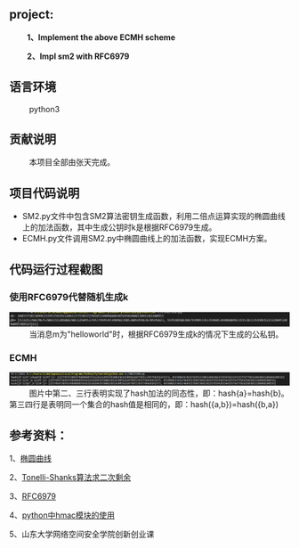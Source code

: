 ## project:

$\qquad$**1、Implement the above ECMH scheme**

$\qquad$**2、Impl sm2 with RFC6979**

## 语言环境

$\qquad$ python3

## 贡献说明

$\qquad$ 本项目全部由张天完成。

## 项目代码说明
- SM2.py文件中包含SM2算法密钥生成函数，利用二倍点运算实现的椭圆曲线上的加法函数，其中生成公钥时k是根据RFC6979生成。
- ECMH.py文件调用SM2.py中椭圆曲线上的加法函数，实现ECMH方案。

## 代码运行过程截图

### 使用RFC6979代替随机生成k

![](%E5%9B%BE%E7%89%87/RFC6979.png)
$\qquad$ 当消息m为"helloworld"时，根据RFC6979生成k的情况下生成的公私钥。

### ECMH
![](%E5%9B%BE%E7%89%87/ECMH.png)
$\qquad$ 图片中第二、三行表明实现了hash加法的同态性，即：hash{a}=hash{b}。第三四行是表明同一个集合的hash值是相同的，即：hash({a,b})=hash({b,a})

## 参考资料：

1、[椭圆曲线](https://trapdoor-tech.github.io/halo2-book-chinese/background/curves.html)

2、[Tonelli-Shanks算法求二次剩余](https://blog.csdn.net/qq_51999772/article/details/122642868)

3、[RFC6979](https://rfc2cn.com/rfc6979.html)

4、[python中hmac模块的使用](https://www.cnblogs.com/eliwang/p/14308791.html)

5、山东大学网络空间安全学院创新创业课
